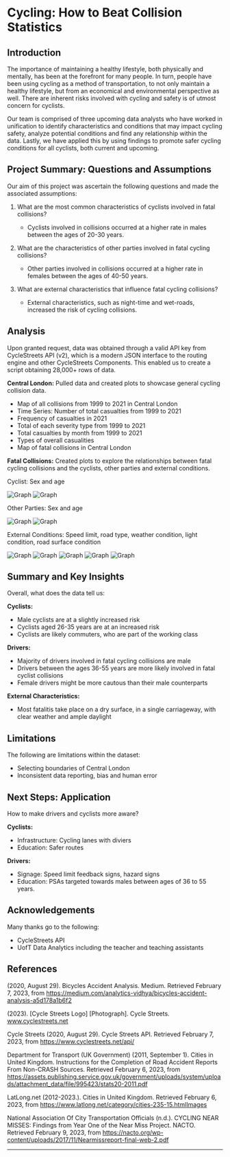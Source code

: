 # Cycling: How to Beat Collision Statistics



## Introduction


The importance of maintaining a healthy lifestyle, both physically and mentally, has been at the forefront for many people. In turn, people have been using cycling as a method of transportation, to not only maintain a healthy lifestyle, but from an economical and environmental perspective as well. There are inherent risks involved with cycling and safety is of utmost concern for cyclists. 


Our team is comprised of three upcoming data analysts who have worked in unification to identify characteristics and conditions that may impact cycling safety, analyze potential conditions and find any relationship within the data. Lastly, we have applied this by using findings to promote safer cycling conditions for all cyclists, both current and upcoming. 



## Project Summary: Questions and Assumptions


Our aim of this project was ascertain the following questions and made the associated assumptions:
1. What are the most common characteristics of cyclists involved in fatal collisions?
    * Cyclists involved in collisions occurred at a higher rate in males between the ages of 20-30 years.

2. What are the characteristics of other parties involved in fatal cycling collisions?
    * Other parties involved in collisions occurred at a higher rate in females between the ages of 40-50 years. 

3. What are external characteristics that influence fatal cycling collisions?
    * External characteristics, such as night-time and wet-roads, increased the risk of cycling collisions. 



## Analysis


Upon granted request, data was obtained through a valid API key from CycleStreets API (v2), which is a modern JSON interface to the routing engine and other CycleStreets Components. This enabled us to create a script obtaining 28,000+ rows of data. 

**Central London:** Pulled data and created plots to showcase general cycling collision data. 
* Map of all collisions from 1999 to 2021 in Central London
* Time Series: Number of total casualties from 1999 to 2021
* Frequency of casualties in 2021
* Total of each severity type from 1999 to 2021
* Total casualties by month from 1999 to 2021
* Types of overall casualities
* Map of fatal collisions in Central London


**Fatal Collisions:** Created plots to explore the relationships between fatal cycling collisions and the cyclists, other parties and external conditions.

Cyclist: Sex and age

![Graph ](./output_data/images/fig1.1_casualty_gender_graph.png)
![Graph ](./output_data/images/fig1.2_age_of_casualty_graph.png)

Other Parties: Sex and age 

![Graph ](./output_data/images/fig2.1_driver_gender_graph.png)
![Graph ](./output_data/images/fig2.2_age_of_driver_graph.png)


External Conditions: Speed limit, road type, weather condition, light condition, road surface condition

![Graph ](./output_data/images/fig3.2.2_road_type_graph.png)
![Graph ](./output_data/images/fig3.2.2_road_type_graph.png)
![Graph ](./output_data/images/fig3.3.1_weather_condition_graph.png)
![Graph ](./output_data/images/fig3.3.2_light_condition_graph.png)
![Graph ](./output_data/images/fig3.2.1_road_surface_condition_graph.png)



## Summary and Key Insights


Overall, what does the data tell us:

**Cyclists:**
* Male cyclists are at a slightly increased risk
* Cyclists aged 26-35 years are at an increased risk
* Cyclists are likely commuters, who are part of the working class

**Drivers:**
* Majority of drivers involved in fatal cycling collisions are male
* Drivers between the ages 36-55 years are more likely involved in fatal cyclist collisions
* Female drivers might be more cautous than their male counterparts 

**External Characteristics:**
* Most fatalitis take place on a dry surface, in a single carriageway, with clear weather and ample daylight



## Limitations


The following are limitations within the dataset:
* Selecting boundaries of Central London
* Inconsistent data reporting, bias and human error



## Next Steps: Application


How to make drivers and cyclists more aware?

**Cyclists:**
* Infrastructure: Cycling lanes with diviers
* Education: Safer routes

**Drivers:**
* Signage: Speed limit feedback signs, hazard signs
* Education: PSAs targeted towards males between ages of 36 to 55 years. 




## Acknowledgements


Many thanks go to the following:
* CycleStreets API
* UofT Data Analytics including the teacher and teaching assistants 



## References 


(2020, August 29). Bicycles Accident Analysis. Medium. Retrieved February 7, 2023, from https://medium.com/analytics-vidhya/bicycles-accident-analysis-a5d178a1b6f2

(2023). [Cycle Streets Logo] [Photograph]. Cycle Streets. www.cyclestreets.net

Cycle Streets (2020, August 29). Cycle Streets API. Retrieved February 7, 2023, from https://www.cyclestreets.net/api/

Department for Transport (UK Government) (2011, September 1). Cities in United Kingdom. Instructions for the Completion of Road Accident Reports From Non-CRASH Sources. Retrieved February 6, 2023, from https://assets.publishing.service.gov.uk/government/uploads/system/uploads/attachment_data/file/995423/stats20-2011.pdf

LatLong.net (2012-2023.). Cities in United Kingdom. Retrieved February 6, 2023, from https://www.latlong.net/category/cities-235-15.htmlImages

National Association Of City Transportation Officials (n.d.). CYCLING NEAR MISSES: Findings from Year One of the Near Miss Project. NACTO. Retrieved February 9, 2023, from https://nacto.org/wp-content/uploads/2017/11/Nearmissreport-final-web-2.pdf


- - -
